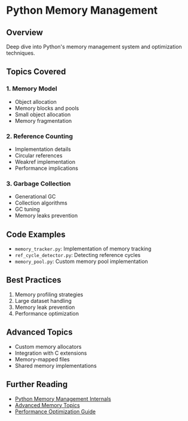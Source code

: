 # Python Memory Management

## Overview

Deep dive into Python's memory management system and optimization techniques.

## Topics Covered

### 1. Memory Model

- Object allocation
- Memory blocks and pools
- Small object allocation
- Memory fragmentation

### 2. Reference Counting

- Implementation details
- Circular references
- Weakref implementation
- Performance implications

### 3. Garbage Collection

- Generational GC
- Collection algorithms
- GC tuning
- Memory leaks prevention

## Code Examples

- `memory_tracker.py`: Implementation of memory tracking
- `ref_cycle_detector.py`: Detecting reference cycles
- `memory_pool.py`: Custom memory pool implementation

## Best Practices

1. Memory profiling strategies
2. Large dataset handling
3. Memory leak prevention
4. Performance optimization

## Advanced Topics

- Custom memory allocators
- Integration with C extensions
- Memory-mapped files
- Shared memory implementations

## Further Reading

- [Python Memory Management Internals]()
- [Advanced Memory Topics]()
- [Performance Optimization Guide]()
